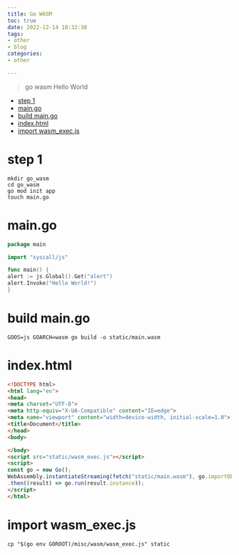 ```yaml
---
title: Go WASM
toc: true
date: 2022-12-14 18:32:38
tags:
- other
- blog
categories:
- other

---
```


> go wasm Hello World

- [step 1](#step-1)
- [main.go](#maingo)
- [build main.go](#build-maingo)
- [index.html](#indexhtml)
- [import wasm\_exec.js](#import-wasm_execjs)


<!--more-->



# step 1

```
mkdir go_wasm
cd go_wasm
go mod init app
touch main.go
```

# main.go

```go
package main

import "syscall/js"

func main() {
alert := js.Global().Get("alert")
alert.Invoke("Hello World!")
}
```

# build main.go

```
GOOS=js GOARCH=wasm go build -o static/main.wasm
```

# index.html

```html
<!DOCTYPE html>
<html lang="en">
<head>
<meta charset="UTF-8">
<meta http-equiv="X-UA-Compatible" content="IE=edge">
<meta name="viewport" content="width=device-width, initial-scale=1.0">
<title>Document</title>
</head>
<body>

</body>
<script src="static/wasm_exec.js"></script>
<script>
const go = new Go();
WebAssembly.instantiateStreaming(fetch("static/main.wasm"), go.importObject)
.then((result) => go.run(result.instance));
</script>
</html>
```

# import wasm_exec.js

```
cp "$(go env GOROOT)/misc/wasm/wasm_exec.js" static
```